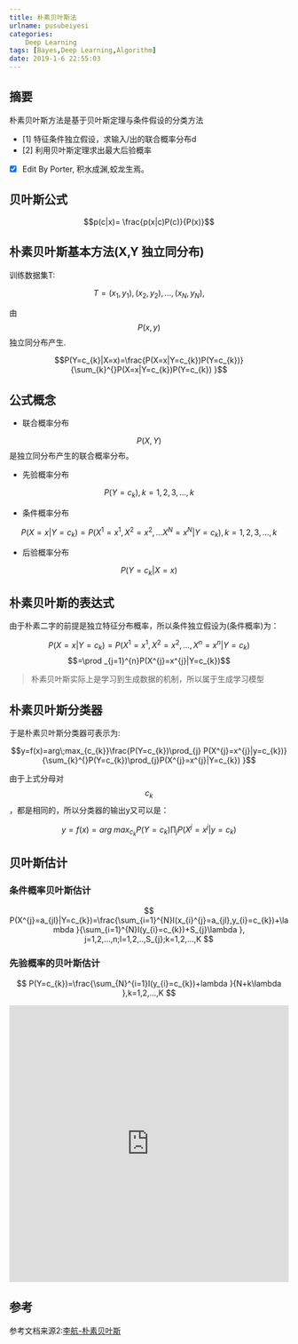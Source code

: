 ```yaml
---
title: 朴素贝叶斯法
urlname: pusubeiyesi
categories:      
    Deep Learning    
tags: [Bayes,Deep Learning,Algorithm]
date: 2019-1-6 22:55:03
---
```


## 摘要

朴素贝叶斯方法是基于贝叶斯定理与条件假设的分类方法

- [1] 特征条件独立假设，求输入/出的联合概率分布d
- [2] 利用贝叶斯定理求出最大后验概率

- [x] Edit By Porter, 积水成渊,蛟龙生焉。

<!-- more -->

## 贝叶斯公式

$$p(c|x)= \frac{p(x|c)P(c)}{P(x)}$$

## 朴素贝叶斯基本方法(X,Y 独立同分布)

训练数据集T:

$$T={(x_{1},y_{1}),(x_{2},y_{2}),...,(x_{N},y_{N}),} $$

由$$P(x,y)$$独立同分布产生.

$$P(Y=c_{k}|X=x)=\frac{P(X=x|Y=c_{k})P(Y=c_{k})}{\sum_{k}^{}P(X=x|Y=c_{k})P(Y=c_{k}) }$$

## 公式概念

- 联合概率分布 

$$P(X,Y)$$ 是独立同分布产生的联合概率分布。

- 先验概率分布 

$$P(Y=c_{k}),k=1,2,3,...,k$$

- 条件概率分布 

$$P(X=x|Y=c_{k}) = P(X^{1}=x^{1},X^{2}=x^{2},...X^{N}=x^{N}|Y=c_{k}) , k=1,2,3,...,k$$

- 后验概率分布

$$P(Y=c_{k}|X=x)$$

## 朴素贝叶斯的表达式

由于朴素二字的前提是独立特征分布概率，所以条件独立假设为(条件概率)为：

$$P(X=x|Y=c_{k})=P(X^{1}=x^{1},X^{2}=x^{2},...,X^{n}=x^{n}|Y=c_{k})$$
$$=\prod _{j=1}^{n}P(X^{j}=x^{j}|Y=c_{k})$$

> 朴素贝叶斯实际上是学习到生成数据的机制，所以属于生成学习模型

## 朴素贝叶斯分类器

于是朴素贝叶斯分类器可表示为:

$$y=f(x)=arg\;max_{c_{k}}\frac{P(Y=c_{k})\prod_{j} P(X^{j}=x^{j}|y=c_{k})}{\sum_{k}^{}P(Y=c_{k})\prod_{j}P(X^{j}=x^{j}|Y=c_{k}) }$$

由于上式分母对$$c_{k}$$，都是相同的，所以分类器的输出y又可以是：

$$y=f(x)=arg\;max_{c_{k}}P(Y=c_{k})\prod_{j} P(X^{j}=x^{j}|y=c_{k})$$

## 贝叶斯估计

### 条件概率贝叶斯估计

$$
P(X^{j}=a_{jl}|Y=c_{k})=\frac{\sum_{i=1}^{N}I(x_{i}^{j}=a_{jl},y_{i}=c_{k})+\lambda }{\sum_{i=1}^{N}I(y_{i}=c_{k})+S_{j}\lambda }, j=1,2,...,n;l=1,2,..,S_{j};k=1,2,...,K
$$

### 先验概率的贝叶斯估计

$$
P(Y=c_{k})=\frac{\sum_{N}^{i=1}I(y_{i}=c_{k})+lambda }{N+k\lambda },k=1,2,...,K
$$

<div>
<iframe height=498 width=100%  src="https://www.bilibili.com/video/av7719936" scrolling="no" border="0" frameborder="no" framespacing="0" allowfullscreen="true"> </iframe>
</div>

## 参考

参考文档来源2:[李航-朴素贝叶斯]()

